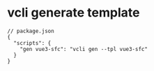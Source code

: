 # vcli generate template
```shell
// package.json
{
  "scripts": {
    "gen vue3-sfc": "vcli gen --tpl vue3-sfc"
  }
}
```